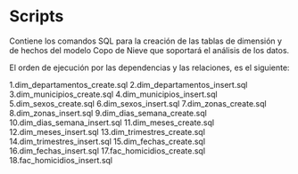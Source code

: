 # Scripts
Contiene los comandos SQL para la creación de las tablas de dimensión y de hechos del modelo Copo de Nieve que soportará el análisis de los datos.

El orden de ejecución por las dependencias y las relaciones, es el siguiente:

1.dim_departamentos_create.sql
2.dim_departamentos_insert.sql
3.dim_municipios_create.sql
4.dim_municipios_insert.sql
5.dim_sexos_create.sql
6.dim_sexos_insert.sql
7.dim_zonas_create.sql
8.dim_zonas_insert.sql
9.dim_dias_semana_create.sql
10.dim_dias_semana_insert.sql
11.dim_meses_create.sql
12.dim_meses_insert.sql
13.dim_trimestres_create.sql
14.dim_trimestres_insert.sql
15.dim_fechas_create.sql
16.dim_fechas_insert.sql
17.fac_homicidios_create.sql
18.fac_homicidios_insert.sql

